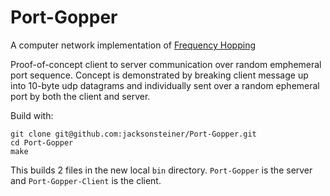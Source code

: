 # Port-Gopper

A computer network implementation of [Frequency Hopping](https://en.wikipedia.org/wiki/Frequency-hopping_spread_spectrum)

Proof-of-concept client to server communication over random emphemeral port sequence. Concept is demonstrated by breaking client message up into 10-byte udp datagrams and individually sent over a random ephemeral port by both the client and server.

Build with:

    git clone git@github.com:jacksonsteiner/Port-Gopper.git
    cd Port-Gopper
    make

This builds 2 files in the new local `bin` directory. `Port-Gopper` is the server and `Port-Gopper-Client` is the client.